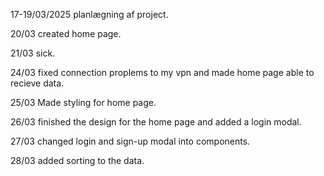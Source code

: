 17-19/03/2025
planlægning af project.

20/03
created home page.

21/03
sick.

24/03
fixed connection proplems to my vpn and made home page able to recieve data.

25/03
Made styling for home page.

26/03
finished the design for the home page and added a login modal.

27/03
changed login and sign-up modal into components.

28/03
added sorting to the data.
